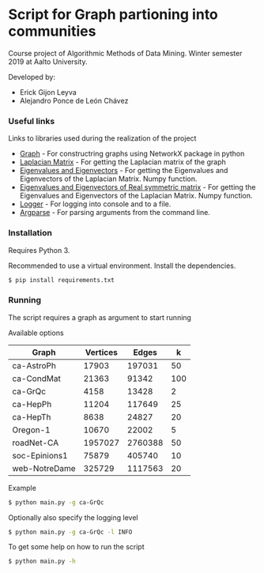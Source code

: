# Script for Graph partioning into communities

Course project of Algorithmic Methods of Data Mining. Winter semester 2019 at Aalto University.

Developed by:
* Erick Gijon Leyva
* Alejandro Ponce de León Chávez

### Useful links

Links to libraries used during the realization of the project

* [Graph](https://networkx.github.io/documentation/networkx-1.10/reference/classes.graph.html) - For constructring graphs using NetworkX package in python
* [Laplacian Matrix](https://networkx.github.io/documentation/networkx-1.10/reference/generated/networkx.linalg.laplacianmatrix.laplacian_matrix.html) - For getting the Laplacian matrix of the graph
* [Eigenvalues and Eigenvectors](https://docs.scipy.org/doc/numpy/reference/generated/numpy.linalg.eig.html) - For getting the Eigenvalues and Eigenvectors of the Laplacian Matrix. Numpy function.
* [Eigenvalues and Eigenvectors of Real symmetric matrix](https://docs.scipy.org/doc/numpy/reference/generated/numpy.linalg.eigh.html#numpy.linalg.eigh) - For getting the Eigenvalues and Eigenvectors of the Laplacian Matrix. Numpy function.
* [Logger](https://docs.python.org/3/library/logging.html) - For logging into console and to a file.
* [Argparse](https://docs.python.org/3/howto/argparse.html) - For parsing arguments from the command line.

### Installation

Requires Python 3.

Recommended to use a virtual environment. Install the dependencies.

```sh
$ pip install requirements.txt
```
### Running

The script requires a graph as argument to start running

Available options

| Graph | Vertices | Edges | k |
| ------ | ------ | ------ | ------ |
| ca-AstroPh | 17903 | 197031 | 50 |
| ca-CondMat | 21363 | 91342 | 100 |
| ca-GrQc | 4158 | 13428 | 2 |
| ca-HepPh | 11204 | 117649 | 25 |
| ca-HepTh | 8638 | 24827 | 20 |
| Oregon-1 | 10670 | 22002 | 5 |
| roadNet-CA | 1957027 | 2760388 | 50 |
| soc-Epinions1 | 75879 | 405740 | 10 |
| web-NotreDame | 325729 | 1117563 | 20 |

Example

```sh
$ python main.py -g ca-GrQc
```

Optionally also specify the logging level

```sh
$ python main.py -g ca-GrQc -l INFO
```

To get some help on how to run the script

```sh
$ python main.py -h
```
